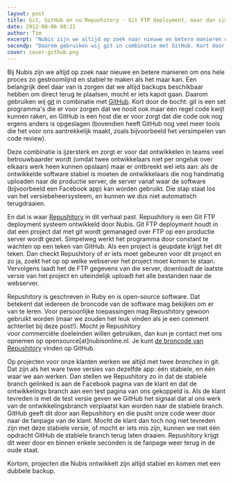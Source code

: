 ```yaml
---
layout: post
title: Git, GitHub en nu Repushitory - Git FTP deployment, maar dan simpel
date: 2012-08-06 08:21
author: Tim
excerpt: "Nubis zijn we altijd op zoek naar nieuwe en betere manieren om ons hele proces zo gestroomlijnd en stabiel te maken als het maar kan. Een belangrijk deel daar van is zorgen dat we altijd backups beschikbaar hebben om direct terug te plaatsen, mocht er iets kapot gaan."
secondp: "Daarom gebruiken wij git in combinatie met GitHub. Kort door de bocht: git is een set programma's die er voor zorgen dat we nooit ook maar één regel code kwijt kunnen raken, en GitHub is een host die er voor zorgt dat die code ook nog ergens anders is opgeslagen."
cover: cover-github.png
---
```

Bij Nubis zijn we altijd op zoek naar nieuwe en betere manieren om ons hele proces zo gestroomlijnd en stabiel te maken als het maar kan. Een belangrijk deel daar van is zorgen dat we altijd backups beschikbaar hebben om direct terug te plaatsen, mocht er iets kapot gaan. Daarom gebruiken wij <a href="http://git-scm.org" target="_blank">git</a> in combinatie met <a href="http://github.com" target="_blank">GitHub</a>. Kort door de bocht: git is een set programma's die er voor zorgen dat we nooit ook maar één regel code kwijt kunnen raken, en GitHub is een host die er voor zorgt dat die code ook nog ergens anders is opgeslagen (bovendien heeft GitHub nog veel meer tools die het voor ons aantrekkelijk maakt, zoals bijvoorbeeld het versimpelen van code review).

Deze combinatie is ijzersterk en zorgt er voor dat ontwikkelen in teams veel betrouwbaarder wordt (omdat twee ontwikkelaars niet per ongeluk over elkaars werk heen kunnen opslaan) maar er ontbreekt wel iets aan: als de ontwikkelde software stabiel is moeten de ontwikkelaars die nog handmatig uploaden naar de productie server, de server vanaf waar de software (bijvoorbeeld een Facebook app) kan worden gebruikt. Die stap staat los van het versiebeheersysteem, en kunnen we dus niet automatisch terugdraaien.

En dat is waar <a href="https://github.com/nubisonline/repushitory" target="_blank">Repushitory</a> in dit verhaal past. Repushitory is een Git FTP deployment systeem ontwikkeld door Nubis. Git FTP deployment houdt in dat een project dat met git wordt gemanaged over FTP op een productie server wordt gezet. Simpelweg werkt het programma door constant te wachten op een teken van GitHub. Als een project is geupdate krijgt het dit teken. Dan checkt Repushitory of er iets moet gebeuren voor dit project en zo ja, zoekt het op op welke webserver het project moet komen te staan. Vervolgens laadt het de FTP gegevens van die server, downloadt de laatste versie van het project en uiteindelijk uploadt het alle bestanden naar de webserver.

Repushitory is geschreven in Ruby en is open-source software. Dat betekent dat iedereen de broncode van de software mag bekijken om er van te leren. Voor persoonlijke toepassingen mag Repushitory gewoon gebruikt worden (maar we zouden het leuk vinden als je een comment achterliet bij deze post!). Mocht je Repushitory voor commerciële doeleinden willen gebruiken, dan kun je contact met ons opnemen op opensource\[at\]nubisonline.nl. Je kunt <a href="https://github.com/nubisonline/repushitory" target="_blank">de broncode van Repushitory</a> vinden op GitHub.

Op projecten voor onze klanten werken we altijd met twee <em>branches </em>in git. Dat zijn als het ware twee versies van dezelfde app: één stabiele, en één waar we aan werken. Dan stellen we Repushitory zo in dat de stabiele branch gelinked is aan de Facebook pagina van de klant en dat de ontwikkelings branch aan een test pagina van ons gekoppeld is. Als de klant tevreden is met de test versie geven we GitHub het signaal dat al ons werk van de ontwikkelingsbranch verplaatst kan worden naar de stabiele branch. GitHub geeft dit door aan Repushitory en die pusht onze code weer door naar de fanpage van de klant. Mocht de klant dan toch nog niet tevreden zijn met deze stabiele versie, of mocht er iets mis zijn, kunnen we met één opdracht GitHub de stabiele branch terug laten draaien. Repushitory krijgt dit weer door en binnen enkele seconden is de fanpage weer terug in de oude staat.

Kortom, projecten die Nubis ontwikkelt zijn altijd stabiel en komen met een dubbele backup.

&nbsp;
